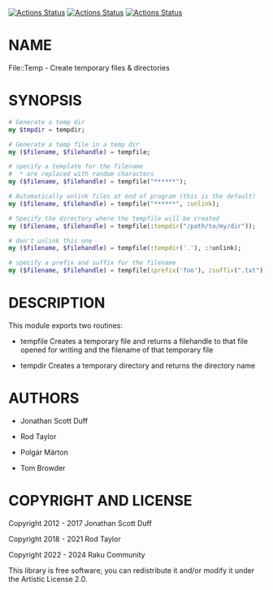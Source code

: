 [![Actions Status](https://github.com/raku-community-modules/File-Temp/actions/workflows/linux.yml/badge.svg)](https://github.com/raku-community-modules/File-Temp/actions) [![Actions Status](https://github.com/raku-community-modules/File-Temp/actions/workflows/macos.yml/badge.svg)](https://github.com/raku-community-modules/File-Temp/actions) [![Actions Status](https://github.com/raku-community-modules/File-Temp/actions/workflows/windows.yml/badge.svg)](https://github.com/raku-community-modules/File-Temp/actions)

NAME
====

File::Temp - Create temporary files & directories

SYNOPSIS
========

```raku
# Generate a temp dir
my $tmpdir = tempdir;

# Generate a temp file in a temp dir
my ($filename, $filehandle) = tempfile;

# specify a template for the filename
#  * are replaced with random characters
my ($filename, $filehandle) = tempfile("******");

# Automatically unlink files at end of program (this is the default)
my ($filename, $filehandle) = tempfile("******", :unlink);

# Specify the directory where the tempfile will be created
my ($filename, $filehandle) = tempfile(:tempdir("/path/to/my/dir"));

# don't unlink this one
my ($filename, $filehandle) = tempfile(:tempdir('.'), :!unlink);

# specify a prefix and suffix for the filename
my ($filename, $filehandle) = tempfile(:prefix('foo'), :suffix(".txt"));
```

DESCRIPTION
===========



This module exports two routines:

  * tempfile Creates a temporary file and returns a filehandle to that file opened for writing and the filename of that temporary file

  * tempdir Creates a temporary directory and returns the directory name

AUTHORS
=======

  * Jonathan Scott Duff

  * Rod Taylor

  * Polgár Márton

  * Tom Browder

COPYRIGHT AND LICENSE
=====================

Copyright 2012 - 2017 Jonathan Scott Duff

Copyright 2018 - 2021 Rod Taylor

Copyright 2022 - 2024 Raku Community

This library is free software; you can redistribute it and/or modify it under the Artistic License 2.0.

